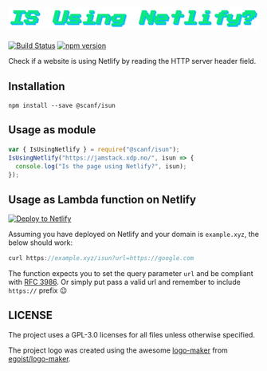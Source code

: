 # ![isun - Is Using Netlify?](./logo.png)

[![Build Status](https://travis-ci.org/scanf/isun.svg?branch=master)](https://travis-ci.org/scanf/isun) [![npm version](https://badge.fury.io/js/%40scanf%2Fisun.svg)](https://badge.fury.io/js/%40scanf%2Fisun)

Check if a website is using Netlify by reading the HTTP server header field.

## Installation

    npm install --save @scanf/isun

## Usage as module

```js
var { IsUsingNetlify } = require("@scanf/isun");
IsUsingNetlify("https://jamstack.xdp.no/", isun => {
  console.log("Is the page using Netlify?", isun);
});
```

## Usage as Lambda function on Netlify

[![Deploy to Netlify](https://www.netlify.com/img/deploy/button.svg)](https://app.netlify.com/start/deploy?repository=https://github.com/scanf/isun)

Assuming you have deployed on Netlify and your domain is `example.xyz`, the below should work:

```js
curl https://example.xyz/isun?url=https://google.com  
```

The function expects you to set the query parameter `url` and be compliant with [RFC 3986](https://www.ietf.org/rfc/rfc3986.txt). Or simply put pass
a valid url and remember to include `https://` prefix :wink:

## LICENSE

The project uses a GPL-3.0 licenses for all files unless otherwise specified.

The project logo was created using the awesome [logo-maker](https://logo-maker.egoist.sh/) from [egoist/logo-maker](https://github.com/egoist/logo-maker).
